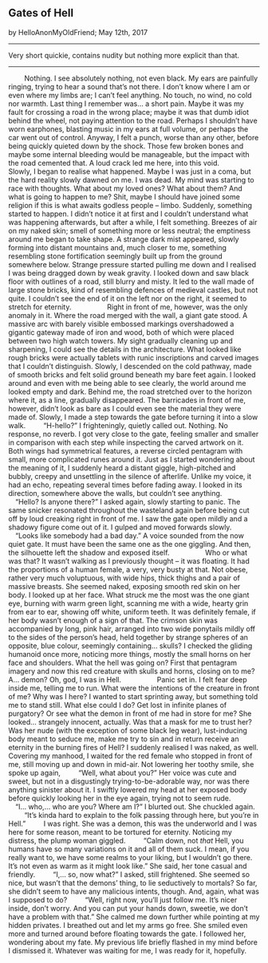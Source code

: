 ## Gates of Hell
by HelloAnonMyOldFriend; May 12th, 2017
***
Very short quickie, contains nudity but nothing more explicit than that.

***

&emsp; &emsp;Nothing. I see absolutely nothing, not even black. My ears are painfully ringing, trying to hear a sound that’s not there. I don’t know where I am or even where my limbs are; I can’t feel anything. No touch, no wind, no cold nor warmth. Last thing I remember was… a short pain. Maybe it was my fault for crossing a road in the wrong place; maybe it was that dumb idiot behind the wheel, not paying attention to the road. Perhaps I shouldn’t have worn earphones, blasting music in my ears at full volume, or perhaps the car went out of control. Anyway, I felt a punch, worse than any other, before being quickly quieted down by the shock. Those few broken bones and maybe some internal bleeding would be manageable, but the impact with the road cemented that. A loud crack led me here, into this void.
&emsp; &emsp;
&emsp; &emsp;Slowly, I began to realise what happened. Maybe I was just in a coma, but the hard reality slowly dawned on me. I was dead. My mind was starting to race with thoughts. What about my loved ones? What about them? And what is going to happen to me? Shit, maybe I should have joined some religion if this is what awaits godless people – limbo. Suddenly, something started to happen. I didn’t notice it at first and I couldn’t understand what was happening afterwards, but after a while, I felt something. Breezes of air on my naked skin; smell of something more or less neutral; the emptiness around me began to take shape. A strange dark mist appeared, slowly forming into distant mountains and, much closer to me, something resembling stone fortification seemingly built up from the ground somewhere below. Strange pressure started pulling me down and I realised I was being dragged down by weak gravity. I looked down and saw black floor with outlines of a road, still blurry and misty. It led to the wall made of large stone bricks, kind of resembling defences of medieval castles, but not quite. I couldn’t see the end of it on the left nor on the right, it seemed to stretch for eternity.
&emsp; &emsp;
&emsp; &emsp;Right in front of me, however, was the only anomaly in it. Where the road merged with the wall, a giant gate stood. A massive arc with barely visible embossed markings overshadowed a gigantic gateway made of iron and wood, both of which were placed between two high watch towers. My sight gradually cleaning up and sharpening, I could see the details in the architecture. What looked like rough bricks were actually tablets with runic inscriptions and carved images that I couldn’t distinguish. Slowly, I descended on the cold pathway, made of smooth bricks and felt solid ground beneath my bare feet again. I looked around and even with me being able to see clearly, the world around me looked empty and dark. Behind me, the road stretched over to the horizon where it, as a line, gradually disappeared. The barricades in front of me, however, didn’t look as bare as I could even see the material they were made of. Slowly, I made a step towards the gate before turning it into a slow walk.
&emsp; &emsp;“H-hello?” I frighteningly, quietly called out. Nothing. No response, no reverb. I got very close to the gate, feeling smaller and smaller in comparison with each step while inspecting the carved artwork on it. Both wings had symmetrical features, a reverse circled pentagram with small, more complicated runes around it. Just as I started wondering about the meaning of it, I suddenly heard a distant giggle, high-pitched and bubbly, creepy and unsettling in the silence of afterlife. Unlike my voice, it had an echo, repeating several times before fading away. I looked in its direction, somewhere above the walls, but couldn’t see anything.
&emsp; &emsp;“Hello? Is anyone there?” I asked again, slowly starting to panic. The same snicker resonated throughout the wasteland again before being cut off by loud creaking right in front of me. I saw the gate open mildly and a shadowy figure come out of it. I gulped and moved forwards slowly.
&emsp; &emsp;“Looks like somebody had a bad day.” A voice sounded from the now quiet gate. It must have been the same one as the one giggling. And then, the silhouette left the shadow and exposed itself.
&emsp; &emsp;
&emsp; &emsp;Who or what was that? It wasn’t walking as I previously thought – it was floating. It had the proportions of a human female, a very, very busty at that. Not obese, rather very much voluptuous, with wide hips, thick thighs and a pair of massive breasts. She seemed naked, exposing smooth red skin on her body. I looked up at her face. What struck me the most was the one giant eye, burning with warm green light, scanning me with a wide, hearty grin from ear to ear, showing off white, uniform teeth. It was definitely female, if her body wasn’t enough of a sign of that. The crimson skin was accompanied by long, pink hair, arranged into two wide ponytails mildly off to the sides of the person’s head, held together by strange spheres of an opposite, blue colour, seemingly containing… skulls? I checked the gliding humanoid once more, noticing more things, mostly the small horns on her face and shoulders. What the hell was going on? First that pentagram imagery and now this red creature with skulls and horns, closing on to me? A… demon? Oh, god, I was in Hell.
&emsp; &emsp;
&emsp; &emsp;Panic set in. I felt fear deep inside me, telling me to run. What were the intentions of the creature in front of me? Why was I here? I wanted to start sprinting away, but something told me to stand still. What else could I do? Get lost in infinite planes of purgatory? Or see what the demon in front of me had in store for me? She looked… strangely innocent, actually. Was that a mask for me to trust her? Was her nude (with the exception of some black leg wear), lust-inducing body meant to seduce me, make me try to sin and in return receive an eternity in the burning fires of Hell? I suddenly realised I was naked, as well. Covering my manhood, I waited for the red female who stopped in front of me, still moving up and down in mid-air. Not lowering her toothy smile, she spoke up again,
&emsp; &emsp;“Well, what about you?” Her voice was cute and sweet, but not in a disgustingly trying-to-be-adorable way, nor was there anything sinister about it. I swiftly lowered my head at her exposed body before quickly looking her in the eye again, trying not to seem rude.
&emsp; &emsp;“I… who,… who are you? Where am I?” I blurted out. She chuckled again.
&emsp; &emsp;“It’s kinda hard to explain to the folk passing through here, but you’re in Hell.”
&emsp; &emsp;I was right. She was a demon, this was the underworld and I was here for some reason, meant to be tortured for eternity. Noticing my distress, the plump woman giggled.
&emsp; &emsp;“Calm down, not *that* Hell, you humans have so many variations on it and all of them suck. I mean, if you really want to, we have some realms to your liking, but I wouldn’t go there. It’s not even as warm as it might look like.” She said, her tone casual and friendly.
&emsp; &emsp;“I,… so, now what?” I asked, still frightened. She seemed so nice, but wasn’t that the demons’ thing, to lie seductively to mortals? So far, she didn’t seem to have any malicious intents, though. And, again, what was I supposed to do?
&emsp; &emsp;“Well, right now, you’ll just follow me. It’s nicer inside, don’t worry. And you can put your hands down, sweetie, we don’t have a problem with that.” She calmed me down further while pointing at my hidden privates. I breathed out and let my arms go free. She smiled even more and turned around before floating towards the gate. I followed her, wondering about my fate. My previous life briefly flashed in my mind before I dismissed it. Whatever was waiting for me, I was ready for it, hopefully.
